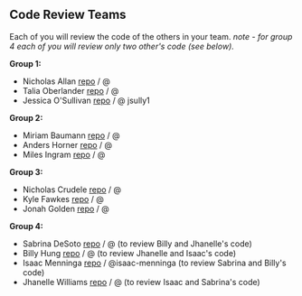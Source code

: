 ## Code Review Teams

Each of you will review the code of the others in your team.
*note - for group 4 each of you will review only two other's code (see below).* 

**Group 1:**
* Nicholas Allan [repo](https://github.com/nallanrugby/Final_Project_Weather_Nicholas_Allan.git) / @
* Talia Oberlander [repo]() / @
* Jessica O'Sullivan [repo](https://github.com/jsully1/Final-Project) / @ jsully1

**Group 2:**
* Miriam Baumann [repo]() / @
* Anders Horner [repo]() / @
* Miles Ingram [repo]() / @

**Group 3:**
* Nicholas Crudele [repo]() / @
* Kyle Fawkes [repo]() / @
* Jonah Golden [repo]() / @

**Group 4:**
* Sabrina DeSoto [repo]() / @ (to review Billy and Jhanelle's code) 
* Billy Hung [repo]() / @ (to review Jhanelle and Isaac's code)
* Isaac Menninga [repo](https://github.com/isaac-menninga/final_project) / @isaac-menninga (to review Sabrina and Billy's code)
* Jhanelle Williams [repo]() / @ (to review Isaac and Sabrina's code)
